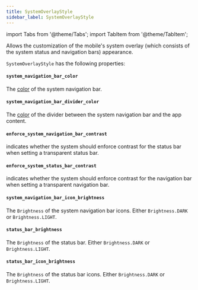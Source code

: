 ```yaml
---
title: SystemOverlayStyle
sidebar_label: SystemOverlayStyle 
---
```

import Tabs from '@theme/Tabs';
import TabItem from '@theme/TabItem';

Allows the customization of the mobile's system overlay (which consists of the system status and navigation bars) appearance.

`SystemOverlayStyle` has the following properties:

#### `system_navigation_bar_color`

The [color](/docs/reference/colors) of the system navigation bar.

#### `system_navigation_bar_divider_color`

The [color](/docs/reference/colors) of the divider between the system navigation bar and the app content.

#### `enforce_system_navigation_bar_contrast`

indicates whether the system should enforce contrast for the status bar when setting a transparent status bar.

#### `enforce_system_status_bar_contrast`

indicates whether the system should enforce contrast for the navigation bar when setting a transparent navigation bar.

#### `system_navigation_bar_icon_brightness`

The `Brightness` of the system navigation bar icons. Either `Brightness.DARK` or `Brightness.LIGHT`.

#### `status_bar_brightness`

The `Brightness` of the status bar. Either `Brightness.DARK` or `Brightness.LIGHT`.

#### `status_bar_icon_brightness`

The `Brightness` of the status bar icons. Either `Brightness.DARK` or `Brightness.LIGHT`.
